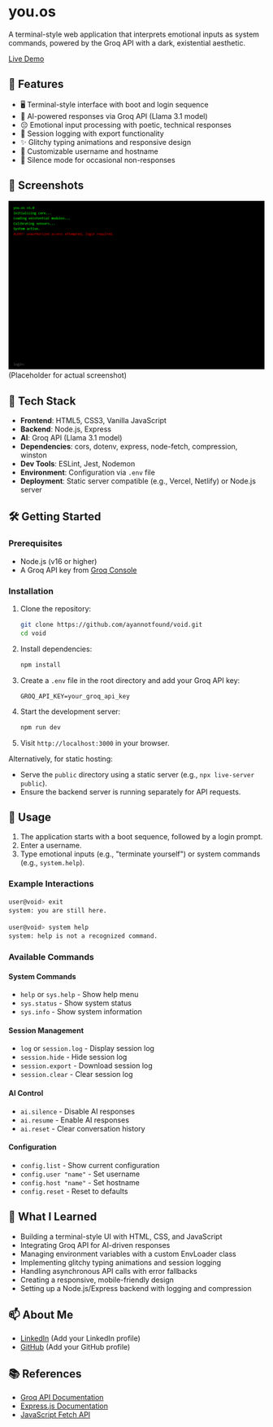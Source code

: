 # you.os

A terminal-style web application that interprets emotional inputs as system commands, powered by the Groq API with a dark, existential aesthetic.

[Live Demo](https://void-7zy3.onrender.com)

## 🚀 Features

- 🖥️ Terminal-style interface with boot and login sequence
- 🤖 AI-powered responses via Groq API (Llama 3.1 model)
- 😔 Emotional input processing with poetic, technical responses
- 📜 Session logging with export functionality
- ✨ Glitchy typing animations and responsive design
- 🔧 Customizable username and hostname
- 🤫 Silence mode for occasional non-responses

## 📸 Screenshots

![Boot Sequence](screenshots/preview1.png) (Placeholder for actual screenshot)

## 🧩 Tech Stack

- **Frontend**: HTML5, CSS3, Vanilla JavaScript
- **Backend**: Node.js, Express
- **AI**: Groq API (Llama 3.1 model)
- **Dependencies**: cors, dotenv, express, node-fetch, compression, winston
- **Dev Tools**: ESLint, Jest, Nodemon
- **Environment**: Configuration via `.env` file
- **Deployment**: Static server compatible (e.g., Vercel, Netlify) or Node.js server

## 🛠️ Getting Started

### Prerequisites
- Node.js (v16 or higher)
- A Groq API key from [Groq Console](https://console.groq.com)

### Installation

1. Clone the repository:
   ```bash
   git clone https://github.com/ayannotfound/void.git
   cd void
   ```

2. Install dependencies:
   ```bash
   npm install
   ```

3. Create a `.env` file in the root directory and add your Groq API key:
   ```env
   GROQ_API_KEY=your_groq_api_key
   ```

4. Start the development server:
   ```bash
   npm run dev
   ```

5. Visit `http://localhost:3000` in your browser.

Alternatively, for static hosting:
- Serve the `public` directory using a static server (e.g., `npx live-server public`).
- Ensure the backend server is running separately for API requests.

## 📖 Usage

1. The application starts with a boot sequence, followed by a login prompt.
2. Enter a username.
3. Type emotional inputs (e.g., "terminate yourself") or system commands (e.g., `system.help`).

### Example Interactions
```bash
user@void> exit
system: you are still here.

user@void> system help
system: help is not a recognized command.
```

### Available Commands

#### System Commands
- `help` or `sys.help` - Show help menu
- `sys.status` - Show system status
- `sys.info` - Show system information

#### Session Management
- `log` or `session.log` - Display session log
- `session.hide` - Hide session log
- `session.export` - Download session log
- `session.clear` - Clear session log

#### AI Control
- `ai.silence` - Disable AI responses
- `ai.resume` - Enable AI responses
- `ai.reset` - Clear conversation history

#### Configuration
- `config.list` - Show current configuration
- `config.user "name"` - Set username
- `config.host "name"` - Set hostname
- `config.reset` - Reset to defaults

## 🧠 What I Learned

- Building a terminal-style UI with HTML, CSS, and JavaScript
- Integrating Groq API for AI-driven responses
- Managing environment variables with a custom EnvLoader class
- Implementing glitchy typing animations and session logging
- Handling asynchronous API calls with error fallbacks
- Creating a responsive, mobile-friendly design
- Setting up a Node.js/Express backend with logging and compression

## 📫 About Me

- [LinkedIn](https://www.linkedin.com/in/ayush-anand-420590306/) (Add your LinkedIn profile)
- [GitHub](https://github.com/ayannotfound) (Add your GitHub profile)

## 📚 References

- [Groq API Documentation](https://console.groq.com/docs)
- [Express.js Documentation](https://expressjs.com)
- [JavaScript Fetch API](https://developer.mozilla.org/en-US/docs/Web/API/Fetch_API)